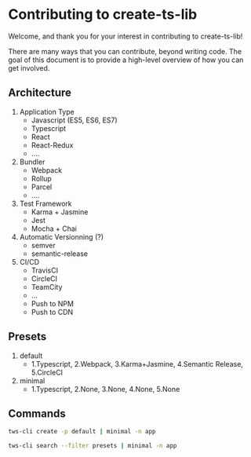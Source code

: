 # Contributing to create-ts-lib

Welcome, and thank you for your interest in contributing to create-ts-lib!

There are many ways that you can contribute, beyond writing code. The goal of this document is to provide a high-level overview of how you can get involved.

## Architecture

1. Application Type
   - Javascript (ES5, ES6, ES7)
   - Typescript
   - React
   - React-Redux
   - ....
2. Bundler
   - Webpack
   - Rollup
   - Parcel
   - ....
3. Test Framework
   - Karma + Jasmine
   - Jest
   - Mocha + Chai
4. Automatic Versionning (?)
   - semver
   - semantic-release
5. CI/CD
   - TravisCI
   - CircleCI
   - TeamCity
   - ...
   - Push to NPM
   - Push to CDN

## Presets

1. default
   - 1.Typescript, 2.Webpack, 3.Karma+Jasmine, 4.Semantic Release, 5.CircleCI
2. minimal
   - 1.Typescript, 2.None, 3.None, 4.None, 5.None

## Commands

```sh
tws-cli create -p default | minimal -n app
```

```sh
tws-cli search --filter presets | minimal -n app
```
